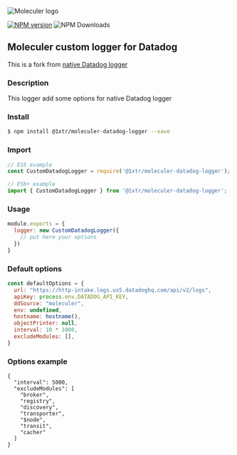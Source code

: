 ![Moleculer logo](http://moleculer.services/images/banner.png)

[![NPM version](https://img.shields.io/npm/v/@1xtr/moleculer-datadog-logger.svg)](https://www.npmjs.com/package/@1xtr/moleculer-datadog-logger) ![NPM Downloads](https://img.shields.io/npm/dw/@1xtr/moleculer-datadog-logger)

## Moleculer custom logger for Datadog

This is a fork
from [native Datadog logger](https://github.com/moleculerjs/moleculer/blob/e62016ea16c5c4e303738a66e3a7429237ea9042/src/loggers/datadog.js)

### Description

This logger add some options for native Datadog logger

### Install

```bash
$ npm install @1xtr/moleculer-datadog-logger --save
```
### Import

```js
// ES5 example
const CustomDatadogLogger = require('@1xtr/moleculer-datadog-logger');

// ES6+ example
import { CustomDatadogLogger } from '@1xtr/moleculer-datadog-logger';
```

### Usage

```js
module.exports = {
  logger: new CustomDatadogLogger({
    // put here your options
  })
}
```

### Default options


```js
const defaultOptions = {
  url: "https://http-intake.logs.us5.datadoghq.com/api/v2/logs",
  apiKey: process.env.DATADOG_API_KEY,
  ddSource: "moleculer",
  env: undefined,
  hostname: hostname(),
  objectPrinter: null,
  interval: 10 * 1000,
  excludeModules: [],
}
```

### Options example

```json5
{
  "interval": 5000,
  "excludeModules": [
    "broker",
    "registry",
    "discovery",
    "transporter",
    "$node",
    "transit",
    "cacher"
  ]
}
```
